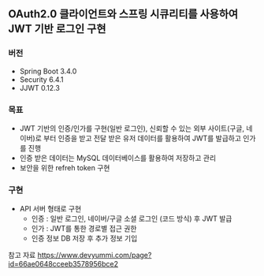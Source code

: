 ## OAuth2.0 클라이언트와 스프링 시큐리티를 사용하여 JWT 기반 로그인 구현

### 버전
  - Spring Boot 3.4.0
  - Security 6.4.1
  - JJWT 0.12.3
 
### 목표
  - JWT 기반의 인증/인가를 구현(일반 로그인), 신뢰할 수 있는 외부 사이트(구글, 네이버)로 부터 인증을 받고 전달 받은 유저 데이터를 활용하여 JWT를 발급하고 인가를 진행
  - 인증 받은 데이터는 MySQL 데이터베이스를 활용하여 저장하고 관리
  - 보안을 위한 refreh token 구현
 
### 구현

- API 서버 형태로 구현
  - 인증 : 일반 로그인, 네이버/구글 소셜 로그인 (코드 방식) 후 JWT 발급
  - 인가 : JWT를 통한 경로별 접근 권한
  - 인증 정보 DB 저장 후 추가 정보 기입

참고 자료 https://www.devyummi.com/page?id=66ae0648cceeb3578956bce2
